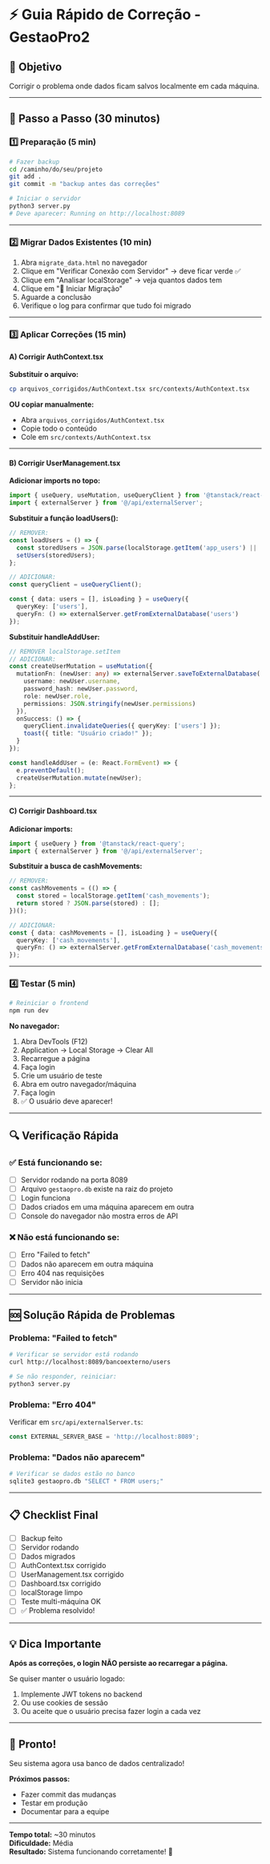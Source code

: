 # ⚡ Guia Rápido de Correção - GestaoPro2

## 🎯 Objetivo
Corrigir o problema onde dados ficam salvos localmente em cada máquina.

---

## 🚀 Passo a Passo (30 minutos)

### 1️⃣ Preparação (5 min)

```bash
# Fazer backup
cd /caminho/do/seu/projeto
git add .
git commit -m "backup antes das correções"

# Iniciar o servidor
python3 server.py
# Deve aparecer: Running on http://localhost:8089
```

---

### 2️⃣ Migrar Dados Existentes (10 min)

1. Abra `migrate_data.html` no navegador
2. Clique em "Verificar Conexão com Servidor" → deve ficar verde ✅
3. Clique em "Analisar localStorage" → veja quantos dados tem
4. Clique em "🚀 Iniciar Migração"
5. Aguarde a conclusão
6. Verifique o log para confirmar que tudo foi migrado

---

### 3️⃣ Aplicar Correções (15 min)

#### A) Corrigir AuthContext.tsx

**Substituir o arquivo:**
```bash
cp arquivos_corrigidos/AuthContext.tsx src/contexts/AuthContext.tsx
```

**OU copiar manualmente:**
- Abra `arquivos_corrigidos/AuthContext.tsx`
- Copie todo o conteúdo
- Cole em `src/contexts/AuthContext.tsx`

---

#### B) Corrigir UserManagement.tsx

**Adicionar imports no topo:**
```typescript
import { useQuery, useMutation, useQueryClient } from '@tanstack/react-query';
import { externalServer } from '@/api/externalServer';
```

**Substituir a função loadUsers():**
```typescript
// REMOVER:
const loadUsers = () => {
  const storedUsers = JSON.parse(localStorage.getItem('app_users') || '[]');
  setUsers(storedUsers);
};

// ADICIONAR:
const queryClient = useQueryClient();

const { data: users = [], isLoading } = useQuery({
  queryKey: ['users'],
  queryFn: () => externalServer.getFromExternalDatabase('users')
});
```

**Substituir handleAddUser:**
```typescript
// REMOVER localStorage.setItem
// ADICIONAR:
const createUserMutation = useMutation({
  mutationFn: (newUser: any) => externalServer.saveToExternalDatabase('users', {
    username: newUser.username,
    password_hash: newUser.password,
    role: newUser.role,
    permissions: JSON.stringify(newUser.permissions)
  }),
  onSuccess: () => {
    queryClient.invalidateQueries({ queryKey: ['users'] });
    toast({ title: "Usuário criado!" });
  }
});

const handleAddUser = (e: React.FormEvent) => {
  e.preventDefault();
  createUserMutation.mutate(newUser);
};
```

---

#### C) Corrigir Dashboard.tsx

**Adicionar imports:**
```typescript
import { useQuery } from '@tanstack/react-query';
import { externalServer } from '@/api/externalServer';
```

**Substituir a busca de cashMovements:**
```typescript
// REMOVER:
const cashMovements = (() => {
  const stored = localStorage.getItem('cash_movements');
  return stored ? JSON.parse(stored) : [];
})();

// ADICIONAR:
const { data: cashMovements = [], isLoading } = useQuery({
  queryKey: ['cash_movements'],
  queryFn: () => externalServer.getFromExternalDatabase('cash_movements')
});
```

---

### 4️⃣ Testar (5 min)

```bash
# Reiniciar o frontend
npm run dev
```

**No navegador:**
1. Abra DevTools (F12)
2. Application → Local Storage → Clear All
3. Recarregue a página
4. Faça login
5. Crie um usuário de teste
6. Abra em outro navegador/máquina
7. Faça login
8. ✅ O usuário deve aparecer!

---

## 🔍 Verificação Rápida

### ✅ Está funcionando se:
- [ ] Servidor rodando na porta 8089
- [ ] Arquivo `gestaopro.db` existe na raiz do projeto
- [ ] Login funciona
- [ ] Dados criados em uma máquina aparecem em outra
- [ ] Console do navegador não mostra erros de API

### ❌ Não está funcionando se:
- [ ] Erro "Failed to fetch"
- [ ] Dados não aparecem em outra máquina
- [ ] Erro 404 nas requisições
- [ ] Servidor não inicia

---

## 🆘 Solução Rápida de Problemas

### Problema: "Failed to fetch"
```bash
# Verificar se servidor está rodando
curl http://localhost:8089/bancoexterno/users

# Se não responder, reiniciar:
python3 server.py
```

### Problema: "Erro 404"
Verificar em `src/api/externalServer.ts`:
```typescript
const EXTERNAL_SERVER_BASE = 'http://localhost:8089';
```

### Problema: "Dados não aparecem"
```bash
# Verificar se dados estão no banco
sqlite3 gestaopro.db "SELECT * FROM users;"
```

---

## 📋 Checklist Final

- [ ] Backup feito
- [ ] Servidor rodando
- [ ] Dados migrados
- [ ] AuthContext.tsx corrigido
- [ ] UserManagement.tsx corrigido
- [ ] Dashboard.tsx corrigido
- [ ] localStorage limpo
- [ ] Teste multi-máquina OK
- [ ] ✅ Problema resolvido!

---

## 💡 Dica Importante

**Após as correções, o login NÃO persiste ao recarregar a página.**

Se quiser manter o usuário logado:
1. Implemente JWT tokens no backend
2. Ou use cookies de sessão
3. Ou aceite que o usuário precisa fazer login a cada vez

---

## 🎉 Pronto!

Seu sistema agora usa banco de dados centralizado!

**Próximos passos:**
- Fazer commit das mudanças
- Testar em produção
- Documentar para a equipe

---

**Tempo total:** ~30 minutos  
**Dificuldade:** Média  
**Resultado:** Sistema funcionando corretamente! 🚀

